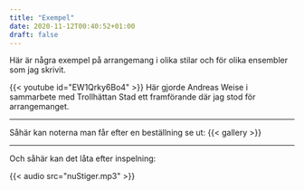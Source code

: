```yaml
---
title: "Exempel"
date: 2020-11-12T00:40:52+01:00
draft: false
---
```


Här är några exempel på arrangemang i olika stilar och för olika ensembler som jag skrivit.

{{< youtube id="EW1Qrky6Bo4" >}}
Här gjorde Andreas Weise i sammarbete med Trollhättan Stad ett framförande där jag stod för arrangemanget.

---

Såhär kan noterna man får efter en beställning se ut:
{{< gallery >}}

---

Och såhär kan det låta efter inspelning:

{{< audio src="nuStiger.mp3" >}}



